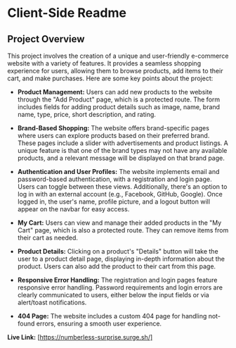 
# Client-Side Readme

## Project Overview
This project involves the creation of a unique and user-friendly e-commerce website with a variety of features. It provides a seamless shopping experience for users, allowing them to browse products, add items to their cart, and make purchases. Here are some key points about the project:


- **Product Management:** Users can add new products to the website through the "Add Product" page, which is a protected route. The form includes fields for adding product details such as image, name, brand name, type, price, short description, and rating. 

- **Brand-Based Shopping:** The website offers brand-specific pages where users can explore products based on their preferred brand. These pages include a slider with advertisements and product listings. A unique feature is that one of the brand types may not have any available products, and a relevant message will be displayed on that brand page.

- **Authentication and User Profiles:** The website implements email and password-based authentication, with a registration and login page. Users can toggle between these views. Additionally, there's an option to log in with an external account (e.g., Facebook, GitHub, Google). Once logged in, the user's name, profile picture, and a logout button will appear on the navbar for easy access.

- **My Cart:** Users can view and manage their added products in the "My Cart" page, which is also a protected route. They can remove items from their cart as needed.

- **Product Details:** Clicking on a product's "Details" button will take the user to a product detail page, displaying in-depth information about the product. Users can also add the product to their cart from this page.

- **Responsive Error Handling:** The registration and login pages feature responsive error handling. Password requirements and login errors are clearly communicated to users, either below the input fields or via alert/toast notifications.

- **404 Page:** The website includes a custom 404 page for handling not-found errors, ensuring a smooth user experience.

**Live Link:** [https://numberless-surprise.surge.sh/]

